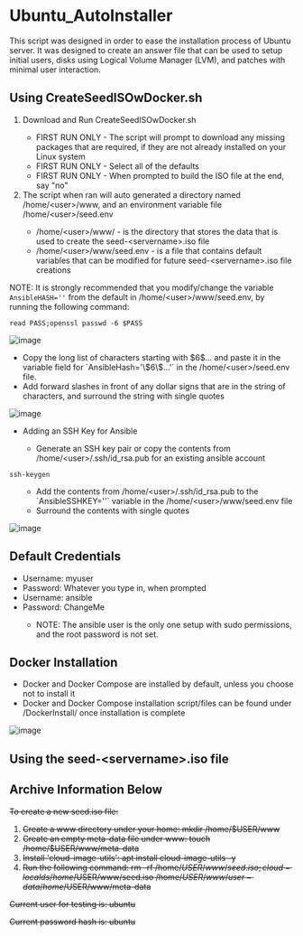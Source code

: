 # Ubuntu_AutoInstaller
This script was designed in order to ease the installation process of Ubuntu server. It was designed to create an answer file that can be used to setup initial users, disks using Logical Volume Manager (LVM), and patches with minimal user interaction.

## Using CreateSeedISOwDocker.sh
<ol>
  <li>Download and Run CreateSeedISOwDocker.sh</li>   
    <ul>
      <li>FIRST RUN ONLY - The script will prompt to download any missing packages that are required, if they are not already installed on your Linux system</li>
      <li>FIRST RUN ONLY - Select all of the defaults</li>
      <li>FIRST RUN ONLY - When prompted to build the ISO file at the end, say "no"</li>
    </ul>
  
  <li>The script when ran will auto generated a directory named /home/&#60;user&#62;/www, and an environment variable file /home/&#60;user&#62;/seed.env</li>
    <ul>
      <li>/home/&#60;user&#62;/www/ - is the directory that stores the data that is used to create the seed-&#60;servername&#62;.iso file</li>
      <li>/home/&#60;user&#62;/www/seed.env - is a file that contains default variables that can be modified for future seed-&#60;servername&#62;.iso file creations</li>
    </ul>  
</ol>

NOTE: It is strongly recommended that you modify/change the variable `AnsibleHASH=''` from the default in /home/&#60;user&#62;/www/seed.env, by running the following command:

```
read PASS;openssl passwd -6 $PASS
```
![image](https://user-images.githubusercontent.com/13524582/154776986-c03b7bb1-5a76-4596-85c5-bd6e57ef7b82.png)
<ul>
  <li>Copy the long list of characters starting with $6$... and paste it in the variable field for `AnsibleHash='\$6\$...'` in the /home/&#60;user&#62;/seed.env file.</li>
  <li>Add forward slashes in front of any dollar signs that are in the string of characters, and surround the string with single quotes</li>
</ul>

  ![image](https://user-images.githubusercontent.com/13524582/154777566-d6b5f2c4-0e9f-4bd6-9691-5c651c440579.png)
<ul>
  <li>Adding an SSH Key for Ansible</li>
  <ul>
    <li>Generate an SSH key pair or copy the contents from /home/&#60;user&#62;/.ssh/id_rsa.pub for an existing ansible account</li>
  </ul>
</ul>

```
ssh-keygen
```
<ul>
  <ul>
  <li>Add the contents from /home/&#60;user&#62;/.ssh/id_rsa.pub to the `AnsibleSSHKEY=''` variable in the /home/&#60;user&#62;/www/seed.env file</li>
  <li>Surround the contents with single quotes</li>
  </ul>
</ul>
  
   ![image](https://user-images.githubusercontent.com/13524582/154778797-59de9a2b-8c54-4a49-b5e0-5ecca7b64a93.png)

## Default Credentials
<ul>
  <li>Username: myuser</li>
  <li>Password: Whatever you type in, when prompted</li>
  <li>Username: ansible</li>
  <li>Password: ChangeMe</li>
  <ul>
    <li>NOTE: The ansible user is the only one setup with sudo permissions, and the root password is not set.</li>
  </ul>
</ul>

## Docker Installation
<ul>
  <li>Docker and Docker Compose are installed by default, unless you choose not to install it</li>
  <li>Docker and Docker Compose installation script/files can be found under /DockerInstall/ once installation is complete</li>
</ul>

  ![image](https://user-images.githubusercontent.com/13524582/154775732-c0f7627c-4350-42d4-b288-e5dbc076f8fa.png)

## Using the seed-&#60;servername&#62;.iso file


## Archive Information Below
<s>To create a new seed.iso file:
1) Create a www directory under your home:  mkdir /home/$USER/www
2) Create an empty meta-data file under www: touch /home/$USER/www/meta-data
3) Install 'cloud-image-utils': apt install cloud-image-utils -y
4) Run the following command:
rm -rf /home/$USER/www/seed.iso; cloud-localds /home/$USER/www/seed.iso /home/$USER/www/user-data /home/$USER/www/meta-data

Current user for testing is: ubuntu

Current password hash is: ubuntu</s>

